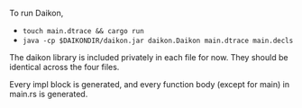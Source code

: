 To run Daikon,

 * `touch main.dtrace && cargo run`
 * `java -cp $DAIKONDIR/daikon.jar daikon.Daikon main.dtrace main.decls`

The daikon library is included privately in each file for now. They should be identical across
the four files.

Every impl block is generated, and every function body (except for main) in main.rs is generated.
